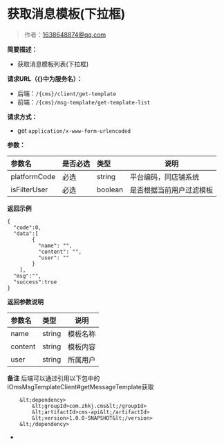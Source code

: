 # 获取消息模板(下拉框)

> 作者：1638648874@qq.com

**简要描述：** 

- 获取消息模板列表(下拉框)

**请求URL（{}中为服务名）：** 

- 后端：` /{cms}/client/get-template `
- 前端：` /{cms}/msg-template/get-template-list `
  
**请求方式：**
- get `application/x-www-form-urlencoded` 

**参数：** 

|参数名|是否必选|类型|说明|
|:----    |:---|:----- |-----   |
|platformCode |必选  |string |平台编码，同店铺系统 |
|isFilterUser |必选  |boolean |是否根据当前用户过滤模板 |

 **返回示例**

``` 
{
  "code":0,
  "data":[
		{
		  "name": "",
		  "content": "",
		  "user": ""
		}
	],
  "msg":"",
  "success":true
}
```

 **返回参数说明** 

|参数名|类型|说明|
|:-----  |:-----|----- |
|name |string  |模板名称
|content |string  |模板内容
|user |string  |所属用户

 **备注** 
 后端可以通过引用以下包中的IOmsMsgTemplateClient#getMessageTemplate获取
``` 
	&lt;dependency>
		&lt;groupId>com.zhkj.cms&lt;/groupId>
		&lt;artifactId>cms-api&lt;/artifactId>
		&lt;version>1.0.0-SNAPSHOT&lt;/version>
	&lt;/dependency>
```

-